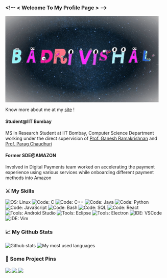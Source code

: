 ### \<!-- < Welcome To My Profile Page  > -->

<img align="center" src="./giphy.gif" alt="I am Badri" />

Know more about me at my [site](https://www.cse.iitb.ac.in/~badrivishalk/) !


#### Student@IIT Bombay

MS in Research Student at IIT Bombay, Computer Science Department working under the direct supervision of [Prof. Ganesh Ramakrishnan](https://www.cse.iitb.ac.in/~ganesh/) and [Prof. Parag Chaudhuri](https://www.cse.iitb.ac.in/~paragc/)

#### Former SDE@AMAZON

Involved in Digital Payments team worked on accelerating the payment experience using various services while onboarding different payment methods into Amazon

### ⚔️ My Skills

![OS: Linux](https://img.shields.io/static/v1?label=OS&message=Linux&logo=linux&color=green)
![Code: C](https://img.shields.io/static/v1?label=Code&message=C&logo=c&color=blue)
![Code: C++](https://img.shields.io/static/v1?label=Code&message=C%2B%2B&logo=c%2B%2B&color=blue)
![Code: Java](https://img.shields.io/static/v1?label=Code&message=Java&logo=java&color=blue)
![Code: Python](https://img.shields.io/static/v1?label=Code&message=Python&logo=python&color=blue)
![Code: JavaScript](https://img.shields.io/static/v1?label=Code&message=JavaScript&logo=javascript&color=blue)
![Code: Bash](https://img.shields.io/static/v1?label=Code&message=Bash&logo=gnu-bash&color=blue)
![Code: SQL](https://img.shields.io/static/v1?label=Code&message=SQL&logo=sqlite&color=blue)
![Code: React](https://img.shields.io/static/v1?label=Code&message=React&logo=react&color=blue)
![Tools: Android Studio](https://img.shields.io/static/v1?label=Tools&message=Android%20Studio&logo=android-studio&color=orange)
![Tools: Eclipse](https://img.shields.io/static/v1?label=Tools&message=Eclipse&logo=eclipse&color=orange)
![Tools: Electron](https://img.shields.io/static/v1?label=Tools&message=Electron&logo=electron&color=orange)
![IDE: VSCode](https://img.shields.io/static/v1?label=IDE&message=VSCode&logo=visual-studio-code&color=purple)
![IDE: Vim](https://img.shields.io/static/v1?label=IDE&message=Vim&logo=vim&color=purple)

### 📈 My Github Stats

<img align="center" src="https://github-readme-stats.vercel.app/api?username=kasuba-badri-vishal&theme=gruvbox&count_private=true&show_icons=true" alt="Github stats" />

<img align="center" src="https://github-readme-stats.vercel.app/api/top-langs/?username=kasuba-badri-vishal&theme=gruvbox&hide=tex&langs_count=9&layout=compact" alt="My most used languages" />

### 📌 Some Project Pins

<a href="https://github.com/kasuba-badri-vishal/Python-Space-Adventure-Game">
  <img align="center" src="https://github-readme-stats.vercel.app/api/pin/?username=kasuba-badri-vishal&repo=Python-Space-Adventure-Game&title_color=fabd2f&icon_color=fe8019&text_color=8ec07c&bg_color=282828" />
</a>
<a href="https://github.com/kasuba-badri-vishal/household_issue_redressal_system">
  <img align="center" src="https://github-readme-stats.vercel.app/api/pin/?username=kasuba-badri-vishal&repo=household_issue_redressal_system&title_color=fabd2f&icon_color=fe8019&text_color=8ec07c&bg_color=282828" />
</a>
<a href="https://github.com/kasuba-badri-vishal/GabruGeeks_FOML">
  <img align="center" src="https://github-readme-stats.vercel.app/api/pin/?username=kasuba-badri-vishal&repo=GabruGeeks_FOML&title_color=fabd2f&icon_color=fe8019&text_color=8ec07c&bg_color=282828" />
</a>

